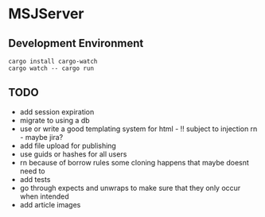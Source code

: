 # MSJServer

## Development Environment

`cargo install cargo-watch` <br />
`cargo watch -- cargo run`

## TODO

- add session expiration
- migrate to using a db
- use or write a good templating system for html - !! subject to injection rn - maybe jira?
- add file upload for publishing
- use guids or hashes for all users
- rn because of borrow rules some cloning happens that maybe doesnt need to
- add tests
- go through expects and unwraps to make sure that they only occur when intended
- add article images
